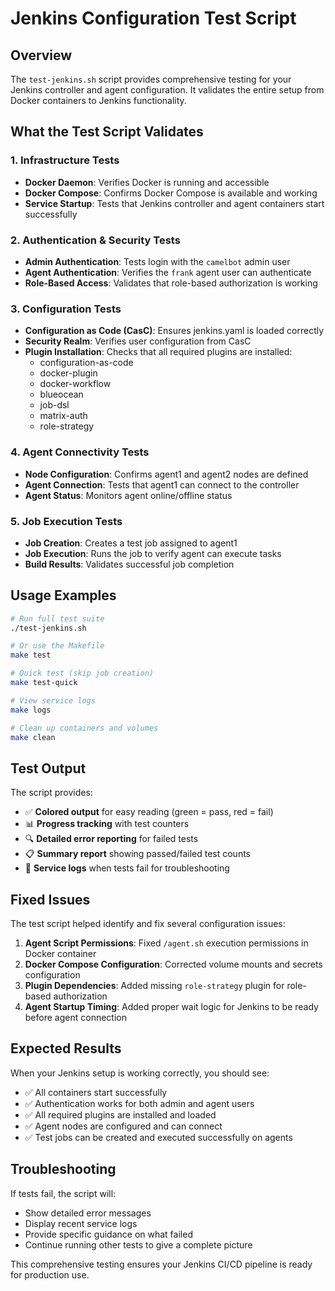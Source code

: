 # Jenkins Configuration Test Script

## Overview

The `test-jenkins.sh` script provides comprehensive testing for your Jenkins controller and agent configuration. It validates the entire setup from Docker containers to Jenkins functionality.

## What the Test Script Validates

### 1. Infrastructure Tests
- **Docker Daemon**: Verifies Docker is running and accessible
- **Docker Compose**: Confirms Docker Compose is available and working
- **Service Startup**: Tests that Jenkins controller and agent containers start successfully

### 2. Authentication & Security Tests
- **Admin Authentication**: Tests login with the `camelbot` admin user
- **Agent Authentication**: Verifies the `frank` agent user can authenticate
- **Role-Based Access**: Validates that role-based authorization is working

### 3. Configuration Tests
- **Configuration as Code (CasC)**: Ensures jenkins.yaml is loaded correctly
- **Security Realm**: Verifies user configuration from CasC
- **Plugin Installation**: Checks that all required plugins are installed:
  - configuration-as-code
  - docker-plugin
  - docker-workflow
  - blueocean
  - job-dsl
  - matrix-auth
  - role-strategy

### 4. Agent Connectivity Tests
- **Node Configuration**: Confirms agent1 and agent2 nodes are defined
- **Agent Connection**: Tests that agent1 can connect to the controller
- **Agent Status**: Monitors agent online/offline status

### 5. Job Execution Tests
- **Job Creation**: Creates a test job assigned to agent1
- **Job Execution**: Runs the job to verify agent can execute tasks
- **Build Results**: Validates successful job completion

## Usage Examples

```bash
# Run full test suite
./test-jenkins.sh

# Or use the Makefile
make test

# Quick test (skip job creation)
make test-quick

# View service logs
make logs

# Clean up containers and volumes
make clean
```

## Test Output

The script provides:
- ✅ **Colored output** for easy reading (green = pass, red = fail)
- 📊 **Progress tracking** with test counters
- 🔍 **Detailed error reporting** for failed tests
- 📋 **Summary report** showing passed/failed test counts
- 📝 **Service logs** when tests fail for troubleshooting

## Fixed Issues

The test script helped identify and fix several configuration issues:

1. **Agent Script Permissions**: Fixed `/agent.sh` execution permissions in Docker container
2. **Docker Compose Configuration**: Corrected volume mounts and secrets configuration
3. **Plugin Dependencies**: Added missing `role-strategy` plugin for role-based authorization
4. **Agent Startup Timing**: Added proper wait logic for Jenkins to be ready before agent connection

## Expected Results

When your Jenkins setup is working correctly, you should see:
- ✅ All containers start successfully
- ✅ Authentication works for both admin and agent users
- ✅ All required plugins are installed and loaded
- ✅ Agent nodes are configured and can connect
- ✅ Test jobs can be created and executed successfully on agents

## Troubleshooting

If tests fail, the script will:
- Show detailed error messages
- Display recent service logs
- Provide specific guidance on what failed
- Continue running other tests to give a complete picture

This comprehensive testing ensures your Jenkins CI/CD pipeline is ready for production use.